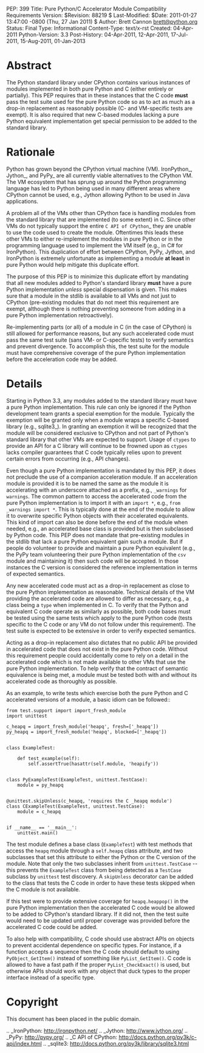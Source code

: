 PEP: 399 Title: Pure Python/C Accelerator Module Compatibility
Requirements Version: \$Revision: 88219 \$ Last-Modified: \$Date:
2011-01-27 13:47:00 -0800 (Thu, 27 Jan 2011) \$ Author: Brett Cannon
<brett@python.org> Status: Final Type: Informational Content-Type:
text/x-rst Created: 04-Apr-2011 Python-Version: 3.3 Post-History:
04-Apr-2011, 12-Apr-2011, 17-Jul-2011, 15-Aug-2011, 01-Jan-2013

Abstract
========

The Python standard library under CPython contains various instances of
modules implemented in both pure Python and C (either entirely or
partially). This PEP requires that in these instances that the C code
**must** pass the test suite used for the pure Python code so as to act
as much as a drop-in replacement as reasonably possible (C- and
VM-specific tests are exempt). It is also required that new C-based
modules lacking a pure Python equivalent implementation get special
permission to be added to the standard library.

Rationale
=========

Python has grown beyond the CPython virtual machine (VM). IronPython\_,
Jython\_, and PyPy\_ are all currently viable alternatives to the
CPython VM. The VM ecosystem that has sprung up around the Python
programming language has led to Python being used in many different
areas where CPython cannot be used, e.g., Jython allowing Python to be
used in Java applications.

A problem all of the VMs other than CPython face is handling modules
from the standard library that are implemented (to some extent) in C.
Since other VMs do not typically support the entire `C API of CPython`\_
they are unable to use the code used to create the module. Oftentimes
this leads these other VMs to either re-implement the modules in pure
Python or in the programming language used to implement the VM itself
(e.g., in C\# for IronPython). This duplication of effort between
CPython, PyPy, Jython, and IronPython is extremely unfortunate as
implementing a module **at least** in pure Python would help mitigate
this duplicate effort.

The purpose of this PEP is to minimize this duplicate effort by
mandating that all new modules added to Python's standard library
**must** have a pure Python implementation *unless* special dispensation
is given. This makes sure that a module in the stdlib is available to
all VMs and not just to CPython (pre-existing modules that do not meet
this requirement are exempt, although there is nothing preventing
someone from adding in a pure Python implementation retroactively).

Re-implementing parts (or all) of a module in C (in the case of CPython)
is still allowed for performance reasons, but any such accelerated code
must pass the same test suite (sans VM- or C-specific tests) to verify
semantics and prevent divergence. To accomplish this, the test suite for
the module must have comprehensive coverage of the pure Python
implementation before the acceleration code may be added.

Details
=======

Starting in Python 3.3, any modules added to the standard library must
have a pure Python implementation. This rule can only be ignored if the
Python development team grants a special exemption for the module.
Typically the exemption will be granted only when a module wraps a
specific C-based library (e.g., sqlite3\_). In granting an exemption it
will be recognized that the module will be considered exclusive to
CPython and not part of Python's standard library that other VMs are
expected to support. Usage of `ctypes` to provide an API for a C library
will continue to be frowned upon as `ctypes` lacks compiler guarantees
that C code typically relies upon to prevent certain errors from
occurring (e.g., API changes).

Even though a pure Python implementation is mandated by this PEP, it
does not preclude the use of a companion acceleration module. If an
acceleration module is provided it is to be named the same as the module
it is accelerating with an underscore attached as a prefix, e.g.,
`_warnings` for `warnings`. The common pattern to access the accelerated
code from the pure Python implementation is to import it with an
`import *`, e.g., `from _warnings import *`. This is typically done at
the end of the module to allow it to overwrite specific Python objects
with their accelerated equivalents. This kind of import can also be done
before the end of the module when needed, e.g., an accelerated base
class is provided but is then subclassed by Python code. This PEP does
not mandate that pre-existing modules in the stdlib that lack a pure
Python equivalent gain such a module. But if people do volunteer to
provide and maintain a pure Python equivalent (e.g., the PyPy team
volunteering their pure Python implementation of the `csv` module and
maintaining it) then such code will be accepted. In those instances the
C version is considered the reference implementation in terms of
expected semantics.

Any new accelerated code must act as a drop-in replacement as close to
the pure Python implementation as reasonable. Technical details of the
VM providing the accelerated code are allowed to differ as necessary,
e.g., a class being a `type` when implemented in C. To verify that the
Python and equivalent C code operate as similarly as possible, both code
bases must be tested using the same tests which apply to the pure Python
code (tests specific to the C code or any VM do not follow under this
requirement). The test suite is expected to be extensive in order to
verify expected semantics.

Acting as a drop-in replacement also dictates that no public API be
provided in accelerated code that does not exist in the pure Python
code. Without this requirement people could accidentally come to rely on
a detail in the accelerated code which is not made available to other
VMs that use the pure Python implementation. To help verify that the
contract of semantic equivalence is being met, a module must be tested
both with and without its accelerated code as thoroughly as possible.

As an example, to write tests which exercise both the pure Python and C
accelerated versions of a module, a basic idiom can be followed::

    from test.support import import_fresh_module
    import unittest

    c_heapq = import_fresh_module('heapq', fresh=['_heapq'])
    py_heapq = import_fresh_module('heapq', blocked=['_heapq'])


    class ExampleTest:

        def test_example(self):
            self.assertTrue(hasattr(self.module, 'heapify'))


    class PyExampleTest(ExampleTest, unittest.TestCase):
        module = py_heapq


    @unittest.skipUnless(c_heapq, 'requires the C _heapq module')
    class CExampleTest(ExampleTest, unittest.TestCase):
        module = c_heapq


    if __name__ == '__main__':
        unittest.main()

The test module defines a base class (`ExampleTest`) with test methods
that access the `heapq` module through a `self.heapq` class attribute,
and two subclasses that set this attribute to either the Python or the C
version of the module. Note that only the two subclasses inherit from
`unittest.TestCase` -- this prevents the `ExampleTest` class from being
detected as a `TestCase` subclass by `unittest` test discovery. A
`skipUnless` decorator can be added to the class that tests the C code
in order to have these tests skipped when the C module is not available.

If this test were to provide extensive coverage for `heapq.heappop()` in
the pure Python implementation then the accelerated C code would be
allowed to be added to CPython's standard library. If it did not, then
the test suite would need to be updated until proper coverage was
provided before the accelerated C code could be added.

To also help with compatibility, C code should use abstract APIs on
objects to prevent accidental dependence on specific types. For
instance, if a function accepts a sequence then the C code should
default to using `PyObject_GetItem()` instead of something like
`PyList_GetItem()`. C code is allowed to have a fast path if the proper
`PyList_CheckExact()` is used, but otherwise APIs should work with any
object that duck types to the proper interface instead of a specific
type.

Copyright
=========

This document has been placed in the public domain.

.. \_IronPython: http://ironpython.net/ .. \_Jython:
http://www.jython.org/ .. \_PyPy: http://pypy.org/ .. \_C API of
CPython: http://docs.python.org/py3k/c-api/index.html .. \_sqlite3:
http://docs.python.org/py3k/library/sqlite3.html
